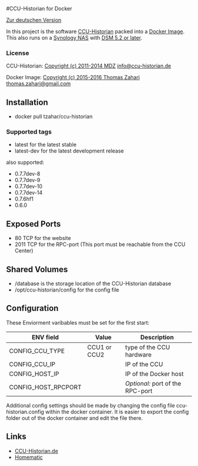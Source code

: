 #CCU-Historian for Docker

[Zur deutschen Version](README_de.md)

In this project is the software [CCU-Historian](http://ccu-historian.de) packed into a [Docker Image](http://docker.com).
This also runs on a [Synology NAS](http://synology.com) with [DSM 5.2 or later](https://www.synology.com/dsm/app_packages/Docker).

### License

CCU-Historian: [Copyright (c) 2011-2014 MDZ](http://www.ccu-historian.de/index.php?n=CCU-Historian.Lizenz) <info@ccu-historian.de>

Docker Image: [Copyright (c) 2015-2016 Thomas Zahari](LICENSE.md) <thomas.zahari@gmail.com>

## Installation

* docker pull tzahar/ccu-historian


### Supported tags

* latest for the latest stable
* latest-dev for the latest development release

also supported:

* 0.7.7dev-8
* 0.7.7dev-9
* 0.7.7dev-10
* 0.7.7dev-14
* 0.7.6hf1
* 0.6.0


## Exposed Ports

* 80 TCP for the website
* 2011 TCP for the RPC-port (This port must be reachable from the CCU Center)

## Shared Volumes

* /database is the storage location of the CCU-Historian database
* /opt/ccu-historian/config for the config file

## Configuration

These Enviorment varibables must be set for the first start:

| ENV field | Value | Description |
| --------- | ---- | ------------ |
| CONFIG_CCU_TYPE     | CCU1 or CCU2 | type of the CCU hardware |
| CONFIG_CCU_IP       | | IP of the CCU |
| CONFIG_HOST_IP      | | IP of the Docker host |
| CONFIG_HOST_RPCPORT | | _Optional:_ port of the RPC-port |

Additional config settings should be made by changing the config file ccu-historian.config within the docker container. 
It is easier to export the config folder out of the docker container and edit the file there.

## Links

* [CCU-Historian.de](http://ccu-historian.de)
* [Homematic](http://homematic.com)

